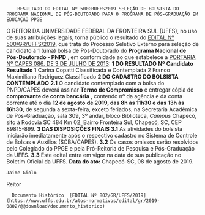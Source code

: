         RESULTADO DO EDITAL Nº 500GRUFFS2019 SELEÇÃO DE BOLSISTA DO PROGRAMA NACIONAL DE PÓS-DOUTORADO PARA O PROGRAMA DE PÓS-GRADUAÇÃO EM EDUCAÇÃO PPGE  

 O REITOR DA UNIVERSIDADE FEDERAL DA FRONTEIRA SUL (UFFS), no uso de suas atribuições legais, torna público o resultado do [EDITAL Nº 500/GR/UFFS/2019](https://www.uffs.edu.br/atos-normativos/edital/gr/2019-0500), que trata do Processo Seletivo Externo para seleção de candidato a 1 (uma) bolsa de Pós-Doutorado do  **Programa Nacional de Pós-Doutorado - PNPD** , em conformidade ao que estabelece a [PORTARIA Nº CAPES 086, DE 3 DE JULHO DE 2013](https://www.capes.gov.br/images/stories/download/legislacao/Portaria_86_2013_Regulamento_PNPD.pdf):  **1 DO RESULTADO**     **Nº**    **Candidato**   **Resultado**     1   Carina Copatti   Classificada e Contemplada     2   Franco Maximiliano Rodríguez   Classificado      **2 DO CADASTRO DO BOLSISTA CONTEMPLADO** **2.1**  O candidato contemplado com a bolsa do PNPD/CAPES deverá assinar **Termo de Compromisso**  e entregar cópia de **comprovante de conta bancária** , contendo nº da agência e da conta corrente até o dia **12 de agosto**  **de 2019, das 8h às 11h30 e das 13h às 16h30,**  de segunda a sexta-feira, exceto feriados, na Secretaria Acadêmica de Pós-Graduação, sala 309, 3º andar, bloco Biblioteca, *Campus*  Chapecó, sito à Rodovia SC 484 Km 02, Bairro Fronteira Sul, Chapecó, SC, CEP 89815-899.  **3 DAS DISPOSIÇÕES FINAIS** **3.1**  As atividades do bolsista iniciarão imediatamente após o respectivo cadastro no Sistema de Controle de Bolsas e Auxílios (SCBA/CAPES). **3.2**  Os casos omissos serão resolvidos pelo Colegiado do PPGE e pela Pró-Reitoria de Pesquisa e Pós-Graduação da UFFS. **3.3**  Este edital entra em vigor na data de sua publicação no Boletim Oficial da UFFS.        **Data do ato:** Chapecó-SC, 08 de agosto de 2019.   
 

    Jaime Giolo   
 Reitor 

      Documento Histórico  [EDITAL Nº 802/GR/UFFS/2019](https://www.uffs.edu.br/atos-normativos/edital/gr/2019-0802/@@download/documento_historico)     
      